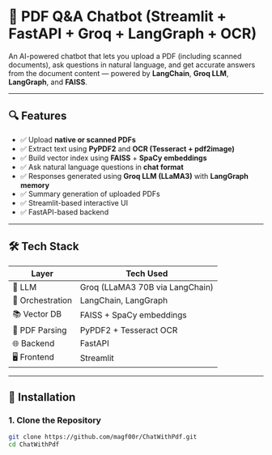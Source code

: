 # 📄 PDF Q&A Chatbot (Streamlit + FastAPI + Groq + LangGraph + OCR)

An AI-powered chatbot that lets you upload a PDF (including scanned documents), ask questions in natural language, and get accurate answers from the document content — powered by **LangChain**, **Groq LLM**, **LangGraph**, and **FAISS**.

---

## 🔍 Features

- ✅ Upload **native or scanned PDFs**
- ✅ Extract text using **PyPDF2** and **OCR (Tesseract + pdf2image)**
- ✅ Build vector index using **FAISS** + **SpaCy embeddings**
- ✅ Ask natural language questions in **chat format**
- ✅ Responses generated using **Groq LLM (LLaMA3)** with **LangGraph memory**
- ✅ Summary generation of uploaded PDFs
- ✅ Streamlit-based interactive UI
- ✅ FastAPI-based backend

---

## 🛠️ Tech Stack

| Layer        | Tech Used                        |
|--------------|----------------------------------|
| 🧠 LLM       | Groq (LLaMA3 70B via LangChain)  |
| 🔗 Orchestration | LangChain, LangGraph         |
| 📚 Vector DB | FAISS + SpaCy embeddings         |
| 📄 PDF Parsing | PyPDF2 + Tesseract OCR         |
| 🌐 Backend   | FastAPI                          |
| 🖥️ Frontend  | Streamlit                        |

---

## 🚀 Installation

### 1. Clone the Repository

```bash
git clone https://github.com/magf00r/ChatWithPdf.git
cd ChatWithPdf
